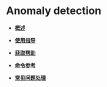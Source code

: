 # Anomaly detection<a name="ZH-CN_TOPIC_0000002259758176"></a>

-   **[概述](概述-Anomaly-detection.md)**  

-   **[使用指导](使用指导-Anomaly-detection.md)**  

-   **[获取帮助](获取帮助-Anomaly-detection.md)**  

-   **[命令参考](命令参考-Anomaly-detection.md)**  

-   **[常见问题处理](常见问题处理-Anomaly-detection.md)**  

